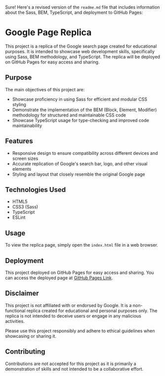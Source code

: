 Sure! Here's a revised version of the `readme.md` file that includes information about the Sass, BEM, TypeScript, and deployment to GitHub Pages:

# Google Page Replica

This project is a replica of the Google search page created for educational purposes. It is intended to showcase web development skills, specifically using Sass, BEM methodology, and TypeScript. The replica will be deployed on GitHub Pages for easy access and sharing.

## Purpose

The main objectives of this project are:

- Showcase proficiency in using Sass for efficient and modular CSS styling
- Demonstrate the implementation of the BEM (Block, Element, Modifier) methodology for structured and maintainable CSS code
- Showcase TypeScript usage for type-checking and improved code maintainability

## Features

- Responsive design to ensure compatibility across different devices and screen sizes
- Accurate replication of Google's search bar, logo, and other visual elements
- Styling and layout that closely resemble the original Google page

## Technologies Used

- HTML5
- CSS3 (Sass)
- TypeScript
- ESLint


## Usage

To view the replica page, simply open the `index.html` file in a web browser.

## Deployment

This project deployed on GitHub Pages for easy access and sharing. You can access the deployed page at [GitHub Pages Link](https://kukla1989.github.io/googlePage).

## Disclaimer

This project is not affiliated with or endorsed by Google. It is a non-functional replica created for educational and personal purposes only. The replica is not intended to deceive users or engage in any malicious activities.

Please use this project responsibly and adhere to ethical guidelines when showcasing or sharing it.

## Contributing

Contributions are not accepted for this project as it is primarily a demonstration of skills and not intended to be a collaborative effort.

